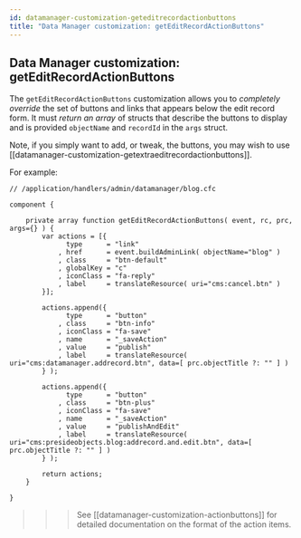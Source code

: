 ```yaml
---
id: datamanager-customization-geteditrecordactionbuttons
title: "Data Manager customization: getEditRecordActionButtons"
---
```


## Data Manager customization: getEditRecordActionButtons

The `getEditRecordActionButtons` customization allows you to _completely override_ the set of buttons and links that appears below the edit record form. It must _return an array_ of structs that describe the buttons to display and is provided `objectName` and `recordId` in the `args` struct.

Note, if you simply want to add, or tweak, the buttons, you may wish to use [[datamanager-customization-getextraeditrecordactionbuttons]].

For example:

```luceescript
// /application/handlers/admin/datamanager/blog.cfc

component {

	private array function getEditRecordActionButtons( event, rc, prc, args={} ) {
		var actions = [{
			  type      = "link"
			, href      = event.buildAdminLink( objectName="blog" )
			, class     = "btn-default"
			, globalKey = "c"
			, iconClass = "fa-reply"
			, label     = translateResource( uri="cms:cancel.btn" )
		}];

		actions.append({
			  type      = "button"
			, class     = "btn-info"
			, iconClass = "fa-save"
			, name      = "_saveAction"
			, value     = "publish"
			, label     = translateResource( uri="cms:datamanager.addrecord.btn", data=[ prc.objectTitle ?: "" ] )
		} );

		actions.append({
			  type      = "button"
			, class     = "btn-plus"
			, iconClass = "fa-save"
			, name      = "_saveAction"
			, value     = "publishAndEdit"
			, label     = translateResource( uri="cms:presideobjects.blog:addrecord.and.edit.btn", data=[ prc.objectTitle ?: "" ] )
		} );

		return actions;
	}

}
```

>>> See [[datamanager-customization-actionbuttons]] for detailed documentation on the format of the action items.


